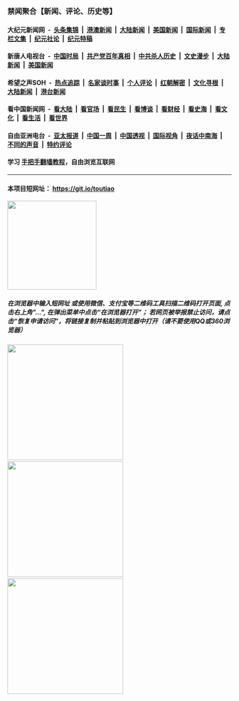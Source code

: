 ### 禁闻聚合【新闻、评论、历史等】

#### 大纪元新闻网 &nbsp;-&nbsp; [头条集锦](indexes/E头条集锦.md?t=03150331) &nbsp;|&nbsp; [港澳新闻](indexes/E港澳新闻.md?t=03150331)  &nbsp;|&nbsp; [大陆新闻](indexes/E大陆新闻.md?t=03150331) &nbsp;|&nbsp; [美国新闻](indexes/E美国新闻.md?t=03150331) &nbsp;|&nbsp; [国际新闻](indexes/E国际新闻.md?t=03150331) &nbsp;|&nbsp; [专栏文集](indexes/E专栏文集.md?t=03150331) &nbsp;|&nbsp; [纪元社论](indexes/E纪元社论.md?t=03150331) &nbsp;|&nbsp; [纪元特稿](indexes/E纪元特稿.md?t=03150331) 

#### 新唐人电视台 &nbsp;-&nbsp; [中国时局](indexes/N中国时局.md?t=03150331) &nbsp;|&nbsp; [共产党百年真相](indexes/N共产党百年真相.md?t=03150331) &nbsp;|&nbsp; [中共杀人历史](indexes/N中共杀人历史.md?t=03150331) &nbsp;|&nbsp; [文史漫步](indexes/N文史漫步.md?t=03150331) &nbsp;|&nbsp; [大陆新闻](indexes/N大陆新闻.md?t=03150331) &nbsp;|&nbsp; [美国新闻](indexes/N美国新闻.md?t=03150331)

#### 希望之声SOH &nbsp;-&nbsp; [热点追踪](indexes/H热点追踪.md?t=03150331) &nbsp;|&nbsp; [名家谈时事](indexes/H名家谈时事.md?t=03150331) &nbsp;|&nbsp; [个人评论](indexes/H个人评论.md?t=03150331)  &nbsp;|&nbsp; [红朝解密](indexes/H红朝解密.md?t=03150331) &nbsp;|&nbsp; [文化寻根](indexes/H文化寻根.md?t=03150331) &nbsp;|&nbsp; [大陆新闻](indexes/H大陆新闻.md?t=03150331) &nbsp;|&nbsp; [港台新闻](indexes/H港台新闻.md?t=03150331)

#### 看中国新闻网 &nbsp;-&nbsp; [看大陆](indexes/S看大陆.md?t=03150331) &nbsp;|&nbsp; [看官场](indexes/S看官场.md?t=03150331) &nbsp;|&nbsp; [看民生](indexes/S看民生.md?t=03150331)  &nbsp;|&nbsp; [看博谈](indexes/S看博谈.md?t=03150331) &nbsp;|&nbsp; [看财经](indexes/S看财经.md?t=03150331) &nbsp;|&nbsp; [看史海](indexes/S看史海.md?t=03150331) &nbsp;|&nbsp; [看文化](indexes/S看文化.md?t=03150331) &nbsp;|&nbsp; [看生活](indexes/S看生活.md?t=03150331) &nbsp;|&nbsp; [看世界](indexes/S看世界.md?t=03150331)

#### 自由亚洲电台 &nbsp;-&nbsp; [亚太报道](indexes/R亚太报道.md?t=03150331) &nbsp;|&nbsp; [中国一周](indexes/R中国一周.md?t=03150331) &nbsp;|&nbsp; [中国透视](indexes/R中国透视.md?t=03150331)  &nbsp;|&nbsp; [国际视角](indexes/R国际视角.md?t=03150331) &nbsp;|&nbsp; [夜话中南海](indexes/R夜话中南海.md?t=03150331) &nbsp;|&nbsp; [不同的声音](indexes/R不同的声音.md?t=03150331) &nbsp;|&nbsp; [特约评论](indexes/R特约评论.md?t=03150331)

#### 学习 [手把手翻墙教程](https://github.com/gfw-breaker/guides/wiki)，自由浏览互联网

----

#### 本项目短网址： https://git.io/toutiao
<img src="https://raw.githubusercontent.com/gfw-breaker/banned-news/master/scripts/img/qr.png" width="200px"/>  

##### 在浏览器中输入短网址 或使用微信、支付宝等二维码工具扫描二维码打开页面, 点击右上角"...", 在弹出菜单中点击“在浏览器打开”； 若网页被举报禁止访问，请点击“恢复申请访问”，将链接复制并粘贴到浏览器中打开（请不要使用QQ或360浏览器）

<img src="https://raw.githubusercontent.com/gfw-breaker/banned-news/master/scripts/img/1.png" width="260px"/> &nbsp; <img src="https://raw.githubusercontent.com/gfw-breaker/banned-news/master/scripts/img/2.png" width="260px"/> &nbsp; <img src="https://raw.githubusercontent.com/gfw-breaker/banned-news/master/scripts/img/3.png" width="260px"/>
